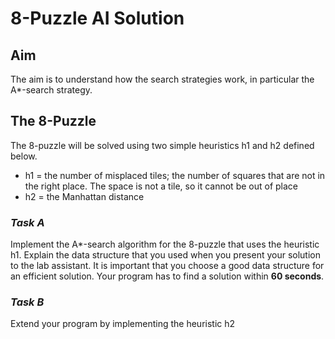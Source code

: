 # 8-Puzzle AI Solution

## Aim

The aim is to understand how the search strategies work, in particular the A*-search strategy.

## The 8-Puzzle

The 8-puzzle will be solved using two simple heuristics h1 and h2 defined below.

* h1 = the number of misplaced tiles; the number of squares that are not in the right place. The space is not a tile, so it cannot be out of place
* h2 = the Manhattan distance

### ***Task A***

Implement the A*-search algorithm for the 8-puzzle that uses the heuristic h1. Explain the data structure
that you used when you present your solution to the lab assistant. It is important that you choose a good data
structure for an efficient solution. Your program has to find a solution within **60 seconds**.

### ***Task B***

Extend your program by implementing the heuristic h2
